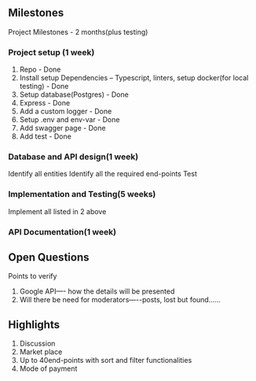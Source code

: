 ## Milestones
Project Milestones - 2 months(plus testing)

### Project setup (1 week)
1. Repo - Done
2. Install setup Dependencies – Typescript, linters, setup docker(for local testing) - Done
3. Setup database(Postgres) - Done
4. Express - Done
5. Add a custom logger - Done
6. Setup .env and env-var - Done
7. Add swagger page - Done
8. Add test - Done

### Database and API design(1 week)
Identify all entities
Identify all the required end-points
Test

### Implementation and Testing(5 weeks)
Implement all listed in 2 above

### API Documentation(1 week)

## Open Questions
Points to verify
1.	Google API—- how the details will be presented
2. 	Will there be need for moderators—--posts, lost but found......

## Highlights
1.	Discussion
2.	Market place
3.	Up to 40end-points with sort and filter functionalities
4.  Mode of payment
